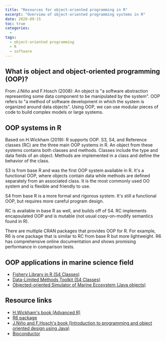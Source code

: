 ```yaml
---
title: "Resources for object-oriented programming in R"
excerpt: "Overview of object-oriented programming systems in R"
date: 2020-09-15
toc: true
categories:
  -
tags:
  - object-oriented programming
  - R
  - software
---
```




## What is object and object-oriented programming (OOP)?


From J.Niño and F.Hosch (2008):
An object is "a software abstraction representing some data component to be manipulated by the system".
OOP refers to "a method of software development in which the system is organized around data objects".
Using OOP, we can use modular pieces of code to build complex models or large systems.


## OOP systems in R


Based on H.Wickham (2019):
R supports OOP. S3, S4, and Reference classes (RC) are the three main OOP systems in R. An object from these systems contains both classes and methods. Classes include the type and data fields of an object. Methods are implemented in a class and define the behavior of the class.

S3 is from base R and was the first OOP system available in R. It's a functional OOP, where objects contain data while methods are defined separately from an associated class. It is the most commonly used OO system and is flexible and friendly to use.

S4 from base R is a more formal and rigorous system. It's still a functional OOP, but requires more careful program design.

RC is available in base R as well, and builds off of S4. RC implements encapsulated OOP and is mutable (not usual copy-on-modify semantics found in R).

There are multiple CRAN packages that provides OOP for R. For example, R6 is one package that is similar to RC from base R but more lightweight. R6 has comprehensive online documentation and shows promising performance in comparison tests.


## OOP applications in marine science field


- [Fishery Library in R (S4 Classes)](https://flr-project.org/)
- [Data-Limited Methods Toolkit (S4 Classes)](https://dlmtool.github.io/DLMtool/userguide/introduction.html)
- [Objected-oriented Simulator of Marine Ecosystem (Java objects)](http://www.osmose-model.org/object-oriented-simulator-marine-ecosystems)


## Resource links

- [H.Wickham's book (Advanced R)](https://adv-r.hadley.nz/oo.html)
- [R6 package](https://r6.r-lib.org/)
- [J.Niño and F.Hosch's book (Introduction to programming and object oriented design using Java)](http://www.cs.uno.edu/~fred/nhText/index.html)
- [Bioconductor](https://www.bioconductor.org/)
